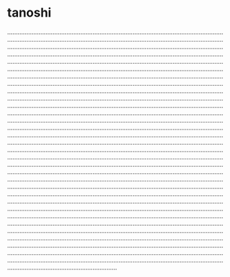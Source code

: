 # tanoshi
...............................................................................................................................................................................................................................................................................................................................................................................................................................................................................................................................................................................................................................................................................................................................................................................................................................................................................................................................................................................................................................................................................................................................................................................................................................................................................................................................................................................................................................................................................................................................................................................................................................................................................................................................................................................................................................................................................................................................................................................................................................................................................................................................................................................................................................................................................................................................................................................................................................................................................................................................................................................................................................................................................................................................................................................................................................................................................................................................................................................................................................................................................................................................................................................................................................................................................................................................................................................................................................................................................................................................................................................................................................................................................................................................................................................................................................................................................................................................................................................................................................................................................................................................................................................................